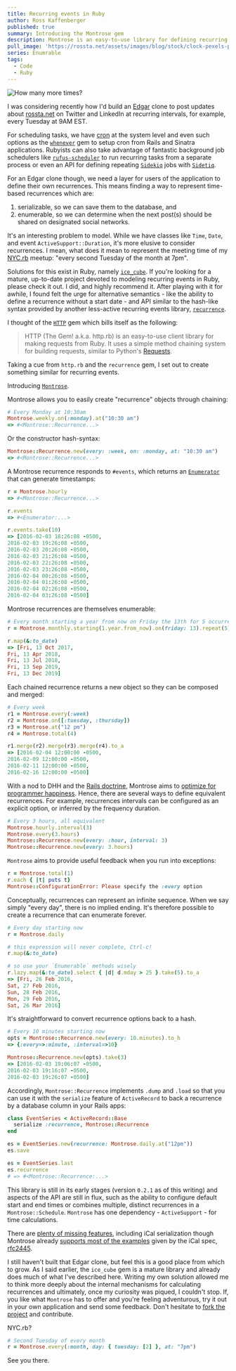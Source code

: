 ```yaml
---
title: Recurring events in Ruby
author: Ross Kaffenberger
published: true
summary: Introducing the Montrose gem
description: Montrose is an easy-to-use library for defining recurring events in Ruby. It uses a simple chaining system for building recurrences, inspired heavily by the design principles of HTTP.rb and rule definitions available in the Recurrence gem.
pull_image: 'https://rossta.net/assets/images/blog/stock/clock-pexels-photo.jpg'
series: Enumrable
tags:
  - Code
  - Ruby
---
```


![How many more times?](blog/stock/clock-pexels-photo.jpg)

I was considering recently how I'd build an [Edgar](http://meetedgar.com/) clone to post updates about [rossta.net](/) on Twitter and LinkedIn at recurring intervals, for example, every Tuesday at 9AM EST.

For scheduling tasks, we have [cron](http://www.unixgeeks.org/security/newbie/unix/cron-1.html) at the system level and even such options as the [`whenever`](https://github.com/javan/whenever) gem to setup cron from Rails and Sinatra applications. Rubyists can also take advantage of fantastic background job schedulers like [`rufus-scheduler`](https://github.com/jmettraux/rufus-scheduler) to run recurring tasks from a separate process or even an API for defining repeating [`Sidekiq`](https://github.com/mperham/sidekiq) jobs with [`Sidetiq`](https://github.com/tobiassvn/sidetiq).

For an Edgar clone though, we need a layer for users of the application to define their own recurrences. This means finding a way to represent time-based recurrences which are:

1. serializable, so we can save them to the database, and
2. enumerable, so we can determine when the next post(s) should be shared on designated social networks.

It's an interesting problem to model. While we have classes like `Time`, `Date`, and event `ActiveSupport::Duration`, it's more elusive to consider recurrences. I mean, what does it mean to represent the meeting time of my [NYC.rb](http://www.meetup.com/NYC-rb/) meetup: "every second Tuesday of the month at 7pm".

Solutions for this exist in Ruby, namely [`ice_cube`](https://github.com/seejohnrun/ice_cube). If you're looking for a mature, up-to-date project devoted to modeling recurring events in Ruby, please check it out. I did, and highly recommend it. After playing with it for awhile, I found felt the urge for alternative semantics - like the ability to define a recurrence without a start date - and API similar to the hash-like syntax provided by another less-active recurring events library, [`recurrence`](https://github.com/fnando/recurrence).

I thought of the [`HTTP`](https://github.com/httprb/http) gem which bills
itself as the following:

> HTTP (The Gem! a.k.a. http.rb) is an easy-to-use client library for making requests from Ruby. It uses a simple method chaining system for building requests, similar to Python's [Requests](http://docs.python-requests.org/en/latest/).

Taking a cue from `http.rb` and the `recurrence` gem, I set out to create something similar for recurring events.

Introducing [`Montrose`](https://github.com/rossta/montrose).

Montrose allows you to easily create "recurrence" objects through chaining:

```ruby
# Every Monday at 10:30am
Montrose.weekly.on(:monday).at("10:30 am")
=> #<Montrose::Recurrence...>
```

Or the constructor hash-syntax:

```ruby
Montrose::Recurrence.new(every: :week, on: :monday, at: "10:30 am")
=> #<Montrose::Recurrence...>
```

A Montrose recurrence responds to `#events`, which returns an [`Enumerator`](http://localhost:4567/blog/what-is-enumerator.html) that can generate timestamps:

```ruby
r = Montrose.hourly
=> #<Montrose::Recurrence...>

r.events
=> #<Enumerator:...>

r.events.take(10)
=> [2016-02-03 18:26:08 -0500,
2016-02-03 19:26:08 -0500,
2016-02-03 20:26:08 -0500,
2016-02-03 21:26:08 -0500,
2016-02-03 22:26:08 -0500,
2016-02-03 23:26:08 -0500,
2016-02-04 00:26:08 -0500,
2016-02-04 01:26:08 -0500,
2016-02-04 02:26:08 -0500,
2016-02-04 03:26:08 -0500]
```

Montrose recurrences are themselves enumerable:

```ruby
# Every month starting a year from now on Friday the 13th for 5 occurrences
r = Montrose.monthly.starting(1.year.from_now).on(friday: 13).repeat(5)

r.map(&:to_date)
=> [Fri, 13 Oct 2017,
Fri, 13 Apr 2018,
Fri, 13 Jul 2018,
Fri, 13 Sep 2019,
Fri, 13 Dec 2019]
```

Each chained recurrence returns a new object so they can be composed and
merged:

```ruby
# Every week
r1 = Montrose.every(:week)
r2 = Montrose.on([:tuesday, :thursday])
r3 = Montrose.at("12 pm")
r4 = Montrose.total(4)

r1.merge(r2).merge(r3).merge(r4).to_a
=> [2016-02-04 12:00:00 -0500,
2016-02-09 12:00:00 -0500,
2016-02-11 12:00:00 -0500,
2016-02-16 12:00:00 -0500]
```

With a nod to DHH and the [Rails doctrine](http://rubyonrails.org/doctrine), Montrose aims to [optimize for programmer happiness](http://rubyonrails.org/doctrine/#optimize-for-programmer-happiness). Hence, there are several ways to define equivalent recurrences. For example, recurrences intervals can be configured as an explicit option, or inferred by the frequency duration.

```ruby
# Every 3 hours, all equivalent
Montrose.hourly.interval(3)
Montrose.every(3.hours)
Montrose::Recurrence.new(every: :hour, interval: 3)
Montrose::Recurrence.new(every: 3.hours)
```

`Montrose` aims to provide useful feedback when you run into exceptions:

```ruby
r = Montrose.total(1)
r.each { |t| puts t}
Montrose::ConfigurationError: Please specify the :every option
```

Conceptually, recurrences can represent an infinite sequence. When we say
simply "every day", there is no implied ending. It's therefore possible to
create a recurrence that can enumerate forever.

```ruby
# Every day starting now
r = Montrose.daily

# this expression will never complete, Ctrl-c!
r.map(&:to_date)

# so use your `Enumerable` methods wisely
r.lazy.map(&:to_date).select { |d| d.mday > 25 }.take(5).to_a
=> [Fri, 26 Feb 2016,
Sat, 27 Feb 2016,
Sun, 28 Feb 2016,
Mon, 29 Feb 2016,
Sat, 26 Mar 2016]
```

It's straightforward to convert recurrence options back to a hash.

```ruby
# Every 10 minutes starting now
opts = Montrose::Recurrence.new(every: 10.minutes).to_h
=> {:every=>:minute, :interval=>10}

Montrose::Recurrence.new(opts).take(3)
=> [2016-02-03 19:06:07 -0500,
2016-02-03 19:16:07 -0500,
2016-02-03 19:26:07 -0500]
```

Accordingly, `Montrose::Recurrence` implements `.dump` and `.load` so that you can use it with the `serialize` feature of `ActiveRecord` to back a recurrence by a database column in your Rails apps:

```ruby
class EventSeries < ActiveRecord::Base
  serialize :recurrence, Montrose::Recurrence
end

es = EventSeries.new(recurrence: Montrose.daily.at("12pm"))
es.save

es = EventSeries.last
es.recurrence
# => #<Montrose::Recurrence:...>
```

This library is still in its early stages (version `0.2.1` as of this writing) and aspects of the API are still in flux, such as the ability to configure default start and end times or combines multiple, distinct recurrences in a `Montrose::Schedule`. `Montrose` has one dependency - `ActiveSupport` - for time calculations.

There are [plenty of missing features](https://github.com/rossta/montrose/issues), including iCal serialization though Montrose already [supports most of the examples](https://github.com/rossta/montrose/blob/master/spec/rfc_spec.rb) given by the iCal spec, [rfc2445](https://www.ietf.org/rfc/rfc2445.txt).

I still haven't built that Edgar clone, but feel this is a good place from which to grow. As I said earlier, the `ice_cube` gem is a mature library and already does much of what I've described here. Writing my own solution allowed me to think more deeply about the internal mechanisms for calculating recurrences and ultimately, once my curiosity was piqued, I couldn't stop. If, you like what `Montrose` has to offer and you're feeling adventurous, try it out in your own application and send some feedback. Don't hesitate to [fork the project](https://github.com/rossta/montrose) and contribute.

NYC.rb?

```ruby
# Second Tuesday of every month
r = Montrose.every(:month, day: { tuesday: [2] }, at: "7pm")
```

See you there.
